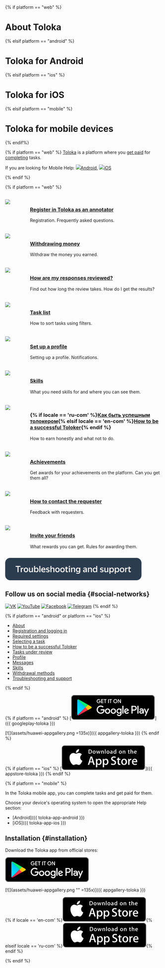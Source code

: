 <style scoped>

    .grid-container {

        display: grid;

        grid-template-columns: repeat(auto-fit, minmax(300px, 1fr));

        row-gap: 20px;

        align-items: start;

    }



    .grid-item {

        display: flex;

        flex-direction: row;

    }



    .gallery_img {

        width: 70px;

        flex: 0 0 auto;

        margin-right: 10px;

    }

</style>

{% if platform == "web" %}
# About Toloka
{% elsif platform == "android" %}
# Toloka for Android
{% elsif platform == "ios" %}
# Toloka for iOS
{% elsif platform == "mobile" %}
# Toloka for mobile devices
{% endif%}

{% if platform == "web" %}
[Toloka](http://toloka.yandex.ru/) is a platform where you [get paid](./tasks.md) for [completing](./priemka.md#pay) tasks.

If you are looking for Mobile Help: ![](https://yastatic.net/s3/doc-binary/freeze/ru/toloka-common/74b7231516e694ca7e0845a2acc01437096837d8.png)[Android](../android/index.md), ![](https://yastatic.net/s3/doc-binary/freeze/ru/toloka-common/954d1a32b3f72b26c733dfd826934e932860f599.png)[iOS](../ios/index.md)

{% endif %}

{% if platform == "web" %}
<br/>
<br/>
<div class="grid-container">
    <div class="grid-item">
        <div class="gallery_img"><img src="https://yastatic.net/s3/doc-binary/freeze/ru/toloka-common/d848d82d8310ae62fa1b62d80442550f85fc6f4d.svg"></div>
        <div>
            <h3><a href="register">Register in Toloka as an annotator</a></h3>
			<p>Registration. Frequently asked questions. </p>
        </div>
    </div>
    <div class="grid-item">
        <div class="gallery_img"><img src="https://yastatic.net/s3/doc-binary/freeze/ru/toloka-common/0aa89463c96763370d62a13decbeb94cbbafb72d.svg"></div>
        <div>
            <h3><a href="pay/about">Withdrawing money</a></h3>
			<p>Withdraw the money you earned.</p>
        </div>
    </div>
    <div class="grid-item">
       <div class="gallery_img"><img src="https://yastatic.net/s3/doc-binary/freeze/ru/toloka-common/a87d83a654b1b264f34bb85c891bb18796b9fa7d.svg"></div>
        <div>
            <h3><a href="priemka">How are my responses reviewed?</a></h3>
			<p>Find out how long the review takes. How do I get the results?</p>
        </div>
    </div>
    <div class="grid-item">
        <div class="gallery_img"><img src="https://yastatic.net/s3/doc-binary/freeze/ru/toloka-common/9facae90e4a837da815abddcbf9d339b0b878b78.svg"></div>
        <div>
            <h3><a href="task-select">Task list</a></h3>
			<p>How to sort tasks using filters.</p>
        </div>
    </div>
    <div class="grid-item">
        <div class="gallery_img"><img src="https://yastatic.net/s3/doc-binary/freeze/ru/toloka-common/42388599f5483a6f9302da945b10fb0ee55bf2a7.svg"></div>
        <div>
            <h3><a href="profile">Set up a profile</a></h3>
            <p>Setting up a profile. Notifications.</p>
        </div>
    </div>
    <div class="grid-item">
        <div class="gallery_img"><img src="https://yastatic.net/s3/doc-binary/freeze/ru/toloka-common/840d8f8a72b1af176e8932151890be1d0a633a8d.svg"></div>
        <div>
            <h3><a href="skills">Skills</a></h3>
            <p>What you need skills for and where you can see them.</p>
        </div>
    </div>
    <div class="grid-item">
        <div class="gallery_img"><img src="https://yastatic.net/s3/doc-binary/freeze/ru/toloka-common/c9e7f9f25bfc0e727a6625b66608255f739aa8df.svg"></div>
        <div>
            <h3>{% if locale == 'ru-com' %}<a href="tasks">Как быть успешным толокером</a>{% elsif locale == 'en-com' %}<a href="tasks">How to be a successful Toloker</a>{% endif %}</a></h3>
            <p>How to earn honestly and what not to do.</p>
        </div>
    </div>
	<div class="grid-item">
        <div class="gallery_img"><img src="https://yastatic.net/s3/doc-binary/freeze/ru/toloka-common/304e7e6f5301650b1ff38416d4327174a1fc9b3e.svg"></div>
        <div>
            <h3><a href="achievements">Achievements</a></h3>
            <p>Get awards for your achievements on the platform. Can you get them all?</p>
        </div>
    </div>
	    <div class="grid-item">
        <div class="gallery_img"><img src="https://yastatic.net/s3/doc-binary/freeze/ru/toloka-common/2aa80623d792eef4a93146c1202cb8cc63d320a9.svg"></div>
        <div>
            <h3><a href="messages">How to contact the requester</a></h3>
            <p>Feedback with requesters.</p>
        </div>
    </div>
	    <div class="grid-item">
        <div class="gallery_img"><img src="https://yastatic.net/s3/doc-binary/freeze/ru/toloka-common/542e48d32d73bb3a21ed6cf476c3ce7cfea69cdf.svg"></div>
        <div>
            <h3><a href="referal">Invite your friends</a></h3>
            <p>What rewards you can get. Rules for awarding them.</p>
        </div>
    </div>
</div>


[![Troubleshooting and support](assets/buttons/troubleshooting.svg)](troubleshooting/troubleshooting.md#not_working_properly)


## Follow us on social media {#social-networks}
[![VK](https://yastatic.net/s3/doc-binary/freeze/ru/toloka-common/509d1af07876fcd5f78fc8321f7150e3914f6dba.svg)](https://vk.com/ya.toloka) [![YouTube](https://yastatic.net/s3/doc-binary/freeze/ru/toloka-common/38ea4cfc099936a4ae1bb7568c39795d6bc05468.svg)](https://www.youtube.com/channel/UCf-vd-Nf_igCYJpohQ8BPUQ) [![Facebook](https://yastatic.net/s3/doc-binary/freeze/ru/toloka-common/dc064a5532d1ce00cf445f471aa007dcc48502f7.svg)](https://www.facebook.com/yandex.toloka.ru/) [![Telegram](https://yastatic.net/s3/doc-binary/freeze/ru/toloka-common/27723cba940eca5313c22b680a8d62afea426398.svg)](https://t.me/TolokaOfficial)
{% endif %}

{% if platform == "android" or platform == "ios" %}

* [About](about.md)
* [Registration and logging in](auth.md)
* [Required settings](settings.md)
* [Selecting a task](task-select.md)
* [How to be a successful Toloker](tasks.md)
* [Tasks under review](priemka.md)
* [Profile](profile.md)
* [Messages](messages.md)
* [Skills](skills.md)
* [Withdrawal methods](pay/about.md)
* [Troubleshooting and support](troubleshooting/troubleshooting.md)

{% endif %}

{% if platform == "android" %}
[![](assets/googleplay.svg)]({{ googleplay-toloka }})

[![](assets/huawei-appgallery.png =135x)]({{ appgallery-toloka }})
{% endif %}

{% if platform == "ios" %}
[![](assets/appstore.svg)]({{ appstore-toloka }})
{% endif %}

{% if platform == "mobile" %}

In the Toloka mobile app, you can complete tasks and get paid for them.

Choose your device's operating system to open the appropriate Help section:

* [Android]({{ toloka-app-android }})
* [iOS]({{ toloka-app-ios }})

## Installation {#installation}

Download the Toloka app from official stores:

[![](assets/googleplay.svg)](https://play.google.com/store/apps/details?id=com.yandex.toloka.androidapp)

[![](assets/huawei-appgallery.png "" =135x)]({{ appgallery-toloka }})

{% if locale == 'en-com' %}[![](assets/appstore.svg)](https://apps.apple.com/us/app/yandex-toloka/id1282350367){% elseif locale == 'ru-com' %}[![](assets/appstore.svg)](https://apps.apple.com/ru/app/яндекс-толока-заработок/id1282350367){% endif %}

{% endif %}
